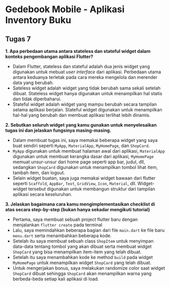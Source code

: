 # Gedebook Mobile - Aplikasi Inventory Buku

## Tugas 7
**1. Apa perbedaan utama antara stateless dan stateful widget dalam konteks pengembangan aplikasi Flutter?**
* Dalam Flutter, stateless dan stateful adalah dua jenis widget yang digunakan untuk mebuat _user interface_ dari aplikasi. Perbedaan utama antara keduanya terletak pada cara mereka mengelola dan merender data yang berubah.
* Sateless widget adalah widget yang tidak berubah sama sekali setelah dibuat. Stateless widget hanya digunakan untuk menampilkan hal statis dan tidak diperbaharui.
* Stateful widget adalah widget yang mampu berubah secara tampilan selama aplikasi berjalan. Stateful widget digunakan untuk menampilkan hal-hal yang berubah dan membuat aplikasi terlihat lebih dinamis.

**2. Sebutkan seluruh widget yang kamu gunakan untuk menyelesaikan tugas ini dan jelaskan fungsinya masing-masing.**
* Dalam membuat tugas ini, saya memakai beberapa widget yang saya buat sendiri seperti `MyApp`, `MaterialApp`, `MyHomePage`, dan `ShopCard`.
* `MyApp` digunakan untuk membuat halaman awal dari aplikasi, `MaterialApp` digunakan untuk membuat kerangka dasar dari aplikasi, `MyHomePage` memuat unsur-unsur dari home page seperti app bar, judul, dll, sedangkan `ShopCard` digunakan untuk menampilkan tombol lihat item, tambah item, dan logout.
* Selain widget buatan, saya juga memakai widget bawaan dari flutter seperti `Scaffold`, `AppBar`, `Text`, `GridView`, `Icon`, `Material`, dll. Widget-widget tersebut digunakan untuk membangun struktur dari tampilan aplikasi secara keseluruhan.

**3. Jelaskan bagaimana cara kamu mengimplementasikan checklist di atas secara step-by-step (bukan hanya sekadar mengikuti tutorial)**
* Pertama, saya membuat sebuah project flutter baru dengan menjalankan `flutter create` pada terminal
* Lalu, saya memindahkan beberapa bagian dari file `main.dart` ke file baru `menu.dart` serta menambahkan beberapa kode.
* Setelah itu saya membuat sebuah class `ShopItem` untuk menyimpan data-data tentang tombol yang akan dibuat serta membuat widget `ShopCard` yang bisa menampilkan item-item yang telah dibuat.
* Setelah itu saya menambahkan kode ke method `build` pada widget `MyHomePage` untuk menampilkan widget `ShopCard` yang telah dibuat.
* Untuk mengerjakan bonus, saya melakukan randomize color saat widget `ShopCard` dibuat sehingga `ShopCard` akan menampilkan warna yang berbeda-beda setiap kali aplikasi di load.
